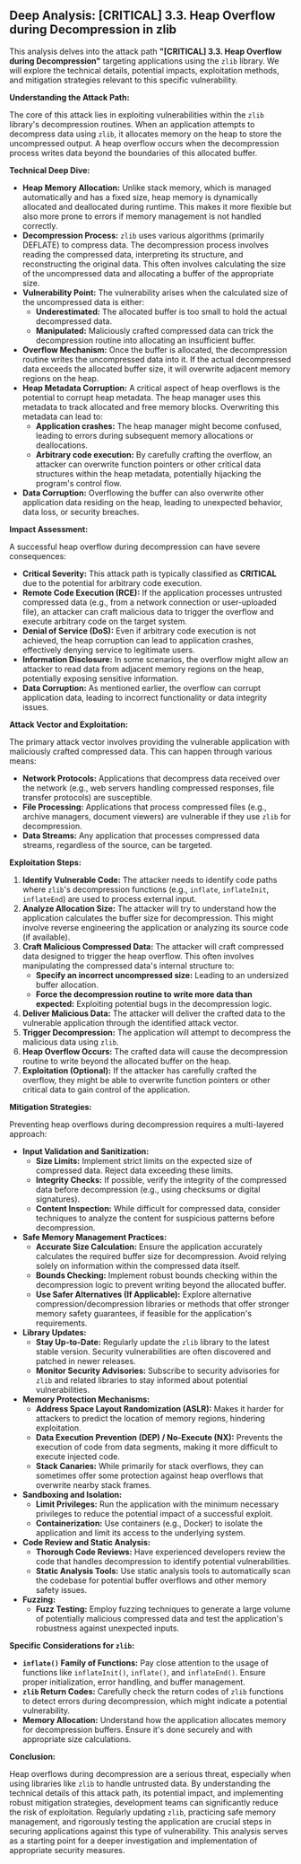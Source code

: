 ## Deep Analysis: [CRITICAL] 3.3. Heap Overflow during Decompression in zlib

This analysis delves into the attack path **"[CRITICAL] 3.3. Heap Overflow during Decompression"** targeting applications using the `zlib` library. We will explore the technical details, potential impacts, exploitation methods, and mitigation strategies relevant to this specific vulnerability.

**Understanding the Attack Path:**

The core of this attack lies in exploiting vulnerabilities within the `zlib` library's decompression routines. When an application attempts to decompress data using `zlib`, it allocates memory on the heap to store the uncompressed output. A heap overflow occurs when the decompression process writes data beyond the boundaries of this allocated buffer.

**Technical Deep Dive:**

* **Heap Memory Allocation:** Unlike stack memory, which is managed automatically and has a fixed size, heap memory is dynamically allocated and deallocated during runtime. This makes it more flexible but also more prone to errors if memory management is not handled correctly.
* **Decompression Process:** `zlib` uses various algorithms (primarily DEFLATE) to compress data. The decompression process involves reading the compressed data, interpreting its structure, and reconstructing the original data. This often involves calculating the size of the uncompressed data and allocating a buffer of the appropriate size.
* **Vulnerability Point:** The vulnerability arises when the calculated size of the uncompressed data is either:
    * **Underestimated:** The allocated buffer is too small to hold the actual decompressed data.
    * **Manipulated:** Maliciously crafted compressed data can trick the decompression routine into allocating an insufficient buffer.
* **Overflow Mechanism:** Once the buffer is allocated, the decompression routine writes the uncompressed data into it. If the actual decompressed data exceeds the allocated buffer size, it will overwrite adjacent memory regions on the heap.
* **Heap Metadata Corruption:** A critical aspect of heap overflows is the potential to corrupt heap metadata. The heap manager uses this metadata to track allocated and free memory blocks. Overwriting this metadata can lead to:
    * **Application crashes:** The heap manager might become confused, leading to errors during subsequent memory allocations or deallocations.
    * **Arbitrary code execution:** By carefully crafting the overflow, an attacker can overwrite function pointers or other critical data structures within the heap metadata, potentially hijacking the program's control flow.
* **Data Corruption:**  Overflowing the buffer can also overwrite other application data residing on the heap, leading to unexpected behavior, data loss, or security breaches.

**Impact Assessment:**

A successful heap overflow during decompression can have severe consequences:

* **Critical Severity:** This attack path is typically classified as **CRITICAL** due to the potential for arbitrary code execution.
* **Remote Code Execution (RCE):** If the application processes untrusted compressed data (e.g., from a network connection or user-uploaded file), an attacker can craft malicious data to trigger the overflow and execute arbitrary code on the target system.
* **Denial of Service (DoS):** Even if arbitrary code execution is not achieved, the heap corruption can lead to application crashes, effectively denying service to legitimate users.
* **Information Disclosure:** In some scenarios, the overflow might allow an attacker to read data from adjacent memory regions on the heap, potentially exposing sensitive information.
* **Data Corruption:** As mentioned earlier, the overflow can corrupt application data, leading to incorrect functionality or data integrity issues.

**Attack Vector and Exploitation:**

The primary attack vector involves providing the vulnerable application with maliciously crafted compressed data. This can happen through various means:

* **Network Protocols:** Applications that decompress data received over the network (e.g., web servers handling compressed responses, file transfer protocols) are susceptible.
* **File Processing:** Applications that process compressed files (e.g., archive managers, document viewers) are vulnerable if they use `zlib` for decompression.
* **Data Streams:** Any application that processes compressed data streams, regardless of the source, can be targeted.

**Exploitation Steps:**

1. **Identify Vulnerable Code:** The attacker needs to identify code paths where `zlib`'s decompression functions (e.g., `inflate`, `inflateInit`, `inflateEnd`) are used to process external input.
2. **Analyze Allocation Size:** The attacker will try to understand how the application calculates the buffer size for decompression. This might involve reverse engineering the application or analyzing its source code (if available).
3. **Craft Malicious Compressed Data:** The attacker will craft compressed data designed to trigger the heap overflow. This often involves manipulating the compressed data's internal structure to:
    * **Specify an incorrect uncompressed size:** Leading to an undersized buffer allocation.
    * **Force the decompression routine to write more data than expected:** Exploiting potential bugs in the decompression logic.
4. **Deliver Malicious Data:** The attacker will deliver the crafted data to the vulnerable application through the identified attack vector.
5. **Trigger Decompression:** The application will attempt to decompress the malicious data using `zlib`.
6. **Heap Overflow Occurs:** The crafted data will cause the decompression routine to write beyond the allocated buffer on the heap.
7. **Exploitation (Optional):** If the attacker has carefully crafted the overflow, they might be able to overwrite function pointers or other critical data to gain control of the application.

**Mitigation Strategies:**

Preventing heap overflows during decompression requires a multi-layered approach:

* **Input Validation and Sanitization:**
    * **Size Limits:** Implement strict limits on the expected size of compressed data. Reject data exceeding these limits.
    * **Integrity Checks:** If possible, verify the integrity of the compressed data before decompression (e.g., using checksums or digital signatures).
    * **Content Inspection:**  While difficult for compressed data, consider techniques to analyze the content for suspicious patterns before decompression.
* **Safe Memory Management Practices:**
    * **Accurate Size Calculation:** Ensure the application accurately calculates the required buffer size for decompression. Avoid relying solely on information within the compressed data itself.
    * **Bounds Checking:** Implement robust bounds checking within the decompression logic to prevent writing beyond the allocated buffer.
    * **Use Safer Alternatives (If Applicable):**  Explore alternative compression/decompression libraries or methods that offer stronger memory safety guarantees, if feasible for the application's requirements.
* **Library Updates:**
    * **Stay Up-to-Date:** Regularly update the `zlib` library to the latest stable version. Security vulnerabilities are often discovered and patched in newer releases.
    * **Monitor Security Advisories:** Subscribe to security advisories for `zlib` and related libraries to stay informed about potential vulnerabilities.
* **Memory Protection Mechanisms:**
    * **Address Space Layout Randomization (ASLR):** Makes it harder for attackers to predict the location of memory regions, hindering exploitation.
    * **Data Execution Prevention (DEP) / No-Execute (NX):** Prevents the execution of code from data segments, making it more difficult to execute injected code.
    * **Stack Canaries:** While primarily for stack overflows, they can sometimes offer some protection against heap overflows that overwrite nearby stack frames.
* **Sandboxing and Isolation:**
    * **Limit Privileges:** Run the application with the minimum necessary privileges to reduce the potential impact of a successful exploit.
    * **Containerization:** Use containers (e.g., Docker) to isolate the application and limit its access to the underlying system.
* **Code Review and Static Analysis:**
    * **Thorough Code Reviews:**  Have experienced developers review the code that handles decompression to identify potential vulnerabilities.
    * **Static Analysis Tools:** Use static analysis tools to automatically scan the codebase for potential buffer overflows and other memory safety issues.
* **Fuzzing:**
    * **Fuzz Testing:** Employ fuzzing techniques to generate a large volume of potentially malicious compressed data and test the application's robustness against unexpected inputs.

**Specific Considerations for `zlib`:**

* **`inflate()` Family of Functions:** Pay close attention to the usage of functions like `inflateInit()`, `inflate()`, and `inflateEnd()`. Ensure proper initialization, error handling, and buffer management.
* **`zlib` Return Codes:**  Carefully check the return codes of `zlib` functions to detect errors during decompression, which might indicate a potential vulnerability.
* **Memory Allocation:** Understand how the application allocates memory for decompression buffers. Ensure it's done securely and with appropriate size calculations.

**Conclusion:**

Heap overflows during decompression are a serious threat, especially when using libraries like `zlib` to handle untrusted data. By understanding the technical details of this attack path, its potential impact, and implementing robust mitigation strategies, development teams can significantly reduce the risk of exploitation. Regularly updating `zlib`, practicing safe memory management, and rigorously testing the application are crucial steps in securing applications against this type of vulnerability. This analysis serves as a starting point for a deeper investigation and implementation of appropriate security measures.

